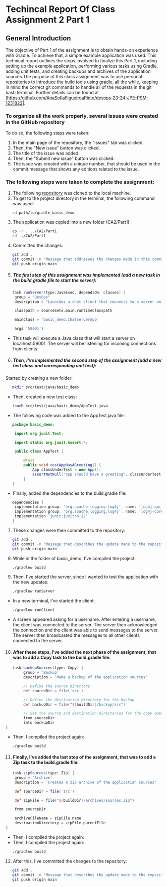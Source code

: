 # Techincal Report Of Class Assignment 2 Part 1

## General Introduction
The objective of Part 1 of the assignment is to obtain hands-on experience with Gradle. To achieve that, a simple example application was used. 
This technical report outlines the steps involved to finalize this Part 1, including setting up the example application, performing various tasks using Gradle, adding unit tests, and creating backups and archives of the application sources.The purpose of this class assignment was to use personal repositories to introduce the build tools using gradle, all the while, keeping in mind the correct git commands to handle all of the requests in the git bash terminal.
Further details can be found at [https://github.com/AnaSofiaFigueiroaPinto/devops-23-24-JPE-PSM-1231822]. 

### To organize all the work properly, several issues were created in the GitHub repository
To do so, the following steps were taken:
1. In the main page of the repository, the "Issues" tab was clicked.
2. Then, the "New issue" button was clicked.
3. The title of the issue was added.
4. Then, the "Submit new issue" button was clicked.
5. The issue was created with a unique number, that should be used in the commit message that shows any editions related to the issue.

### The following steps were taken to complete the assignment:
1. The following [repository](https://bitbucket.org/pssmatos/gradle_basic_demo/) was cloned to the local machine.
2. To get to the project directory in the terminal, the following command was used:
```bash
   cd path/to/gradle_basic_demo
   ```
3. The application was copied into a new folder (CA2/Part1):
```bash
   cp -r . ../CA2/Part1
   cd ../CA2/Part1
   ```
4. Committed the changes:
```bash
   git add .
   git commit -m "Message that addresses the changes made in this commit"
   git push origin main
   ```
5. ##### The first step of this assignment was implemented (add a new task in the build.gradle file to start the server):
```gradle
   task runServer(type:JavaExec, dependsOn: classes) {
    group = "DevOps"
    description = "Launches a chat client that connects to a server on localhost:59001 "

    classpath = sourceSets.main.runtimeClasspath

    mainClass = 'basic_demo.ChatServerApp'

    args '59001'}

   ```
- This task will execute a Java class that will start a server on localhost:59001. The server will be listening for incoming connections from clients.

6. ##### Then, I've implemented the second step of the assignment (add a new test class and corresponding unit test):
Started by creating a new folder:
```bash
   mkdir src/test/java/basic_demo
   ```
- Then, created a new test class:
```bash
   touch src/test/java/basic_demo/AppTest.java
   ```
- The following code was added to the AppTest.java file:
```java
   package basic_demo;

    import org.junit.Test;

    import static org.junit.Assert.*;

    public class AppTest {

        @Test
        public void testAppHasAGreeting() {
            App classUnderTest = new App();
            assertNotNull("app should have a greeting", classUnderTest.getGreeting());
        }
   }
   ```
- Finally, added the dependencies to the build.gradle file:
```gradle
   dependencies {
    implementation group: 'org.apache.logging.log4j', name: 'log4j-api', version: '2.11.2'
    implementation group: 'org.apache.logging.log4j', name: 'log4j-core', version: '2.11.2'
    implementation 'junit:junit:4.12'
   }
   ```
7. These changes were then committed to the repository:
```bash
   git add .
   git commit -m "Message that describes the update made to the repository"
   git push origin main
   ```
8. While in the folder of basic_demo, I've compiled the project:
```bash
   ./gradlew build
   ```
9. Then, I've started the server, since I wanted to test the application with the new updates:
```bash
   ./gradlew runServer
   ```
- In a new terminal, I've started the client:
```bash
   ./gradlew runClient
   ```
- A screen appeared asking for a username. After entering a username, the client was connected to the server. The server then acknowledged the connection and the client was able to send messages to the server. The server then broadcasted the messages to all other clients connected to the server.

10. #### After these steps, I've added the next phase of the assignment, that was to add a Copy task to the build.gradle file:
```gradle
   task backupSources(type: Copy) {
        group = 'Backup'
        description = 'Make a backup of the application sources'

        // Define the source directory
        def sourceDir = file('src')

        // Define the destination directory for the backup
        def backupDir = file("${buildDir}/backup/src")

        // Set the source and destination directories for the copy operation
        from sourceDir
        into backupDir
}
   ```
- Then, I compiled the project again:
```bash
   ./gradlew build
   ```
11. #### Finally, I've added the last step of the assignment, that was to add a Zip task to the build.gradle file:
```gradle
   task zipSources(type: Zip) {
    group = 'Archive'
    description = 'Creates a zip archive of the application sources'

    def sourceDir = file('src')

    def zipFile = file("${buildDir}/archives/sources.zip")

    from sourceDir

    archiveFileName = zipFile.name
    destinationDirectory = zipFile.parentFile
}
   ```
- Then, I compiled the project again:
- Then, I compiled the project again:
```bash
   ./gradlew build
   ```
12. After this, I've committed the changes to the repository:
```bash
   git add .
   git commit -m "Message that describes the update made to the repository"
   git push origin main
   ```
